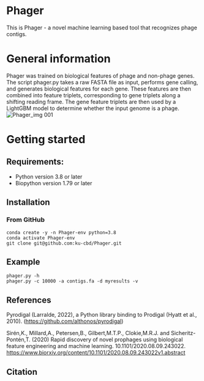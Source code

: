 # Phager

This is Phager - a novel machine learning based tool that recognizes phage contigs. 

# General information

Phager was trained on biological features of phage and non-phage genes. The script phager.py takes a raw FASTA file as input, performs gene calling, and generates biological features for each gene. These features are then combined into feature triplets, corresponding to gene triplets along a shifting reading frame. The gene feature triplets are then used by a LightGBM model to determine whether the input genome is a phage.
![Phager_img 001](https://github.com/user-attachments/assets/69961a06-c552-4315-a08c-b563a1dad561)



# Getting started 
## Requirements: 

- Python version 3.8 or later
- Biopython version 1.79 or later

## Installation 
### From GitHub

```
conda create -y -n Phager-env python=3.8 
conda activate Phager-env 
git clone git@github.com:ku-cbd/Phager.git 
```

## Example

```
phager.py -h
phager.py -c 10000 -a contigs.fa -d myresults -v
```
## References

Pyrodigal (Larralde, 2022), a Python library binding to Prodigal (Hyatt et al., 2010). (https://github.com/althonos/pyrodigal)

Sirén,K., Millard,A., Petersen,B., Gilbert,M.T.P., Clokie,M.R.J. and Sicheritz-Pontén,T. (2020) Rapid discovery of novel prophages using biological feature engineering and machine learning. 10.1101/2020.08.09.243022. https://www.biorxiv.org/content/10.1101/2020.08.09.243022v1.abstract

## Citation

